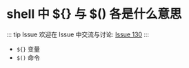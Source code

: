 # shell 中 ${} 与 $() 各是什么意思



::: tip Issue 
 欢迎在 Issue 中交流与讨论: [Issue 130](https://github.com/shfshanyue/Daily-Question/issues/130) 
:::

+ `${}` 变量
+ `$()` 命令